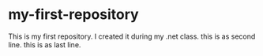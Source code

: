 # my-first-repository
This is my first repository. I created it during my .net class.
this is as second line.
this is as last line.
